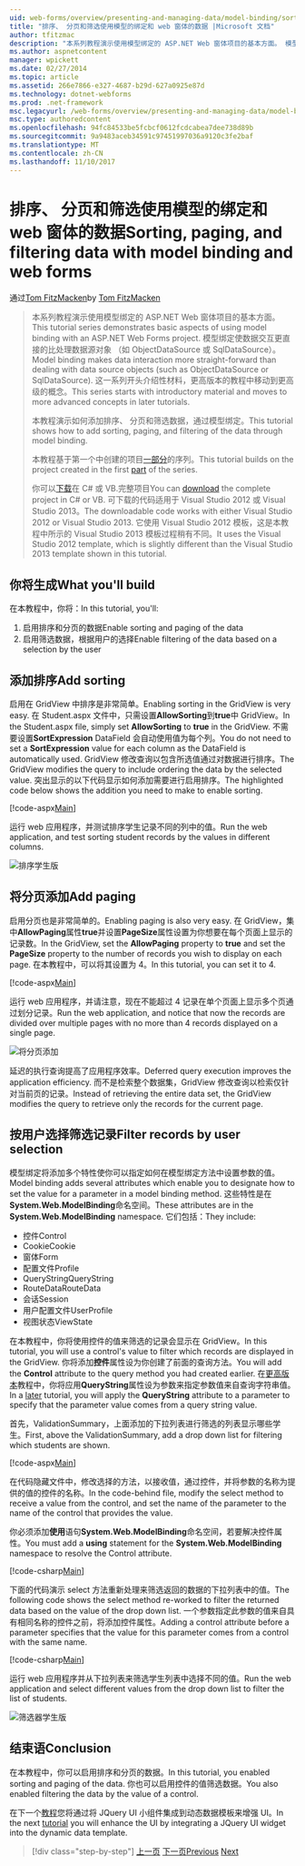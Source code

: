 ```yaml
---
uid: web-forms/overview/presenting-and-managing-data/model-binding/sorting-paging-and-filtering-data
title: "排序、 分页和筛选使用模型的绑定和 web 窗体的数据 |Microsoft 文档"
author: tfitzmac
description: "本系列教程演示使用模型绑定的 ASP.NET Web 窗体项目的基本方面。 模型绑定使数据交互详细直接-..."
ms.author: aspnetcontent
manager: wpickett
ms.date: 02/27/2014
ms.topic: article
ms.assetid: 266e7866-e327-4687-b29d-627a0925e87d
ms.technology: dotnet-webforms
ms.prod: .net-framework
msc.legacyurl: /web-forms/overview/presenting-and-managing-data/model-binding/sorting-paging-and-filtering-data
msc.type: authoredcontent
ms.openlocfilehash: 94fc84533be5fcbcf0612fcdcabea7dee738d89b
ms.sourcegitcommit: 9a9483aceb34591c97451997036a9120c3fe2baf
ms.translationtype: MT
ms.contentlocale: zh-CN
ms.lasthandoff: 11/10/2017
---
```

<a name="sorting-paging-and-filtering-data-with-model-binding-and-web-forms"></a><span data-ttu-id="83de3-104">排序、 分页和筛选使用模型的绑定和 web 窗体的数据</span><span class="sxs-lookup"><span data-stu-id="83de3-104">Sorting, paging, and filtering data with model binding and web forms</span></span>
====================
<span data-ttu-id="83de3-105">通过[Tom FitzMacken](https://github.com/tfitzmac)</span><span class="sxs-lookup"><span data-stu-id="83de3-105">by [Tom FitzMacken](https://github.com/tfitzmac)</span></span>

> <span data-ttu-id="83de3-106">本系列教程演示使用模型绑定的 ASP.NET Web 窗体项目的基本方面。</span><span class="sxs-lookup"><span data-stu-id="83de3-106">This tutorial series demonstrates basic aspects of using model binding with an ASP.NET Web Forms project.</span></span> <span data-ttu-id="83de3-107">模型绑定使数据交互更直接的比处理数据源对象 （如 ObjectDataSource 或 SqlDataSource）。</span><span class="sxs-lookup"><span data-stu-id="83de3-107">Model binding makes data interaction more straight-forward than dealing with data source objects (such as ObjectDataSource or SqlDataSource).</span></span> <span data-ttu-id="83de3-108">这一系列开头介绍性材料，更高版本的教程中移动到更高级的概念。</span><span class="sxs-lookup"><span data-stu-id="83de3-108">This series starts with introductory material and moves to more advanced concepts in later tutorials.</span></span>
> 
> <span data-ttu-id="83de3-109">本教程演示如何添加排序、 分页和筛选数据，通过模型绑定。</span><span class="sxs-lookup"><span data-stu-id="83de3-109">This tutorial shows how to add sorting, paging, and filtering of the data through model binding.</span></span>
> 
> <span data-ttu-id="83de3-110">本教程基于第一个中创建的项目[一部分](retrieving-data.md)的序列。</span><span class="sxs-lookup"><span data-stu-id="83de3-110">This tutorial builds on the project created in the first [part](retrieving-data.md) of the series.</span></span>
> 
> <span data-ttu-id="83de3-111">你可以[下载](https://go.microsoft.com/fwlink/?LinkId=286116)在 C# 或 VB.完整项目</span><span class="sxs-lookup"><span data-stu-id="83de3-111">You can [download](https://go.microsoft.com/fwlink/?LinkId=286116) the complete project in C# or VB.</span></span> <span data-ttu-id="83de3-112">可下载的代码适用于 Visual Studio 2012 或 Visual Studio 2013。</span><span class="sxs-lookup"><span data-stu-id="83de3-112">The downloadable code works with either Visual Studio 2012 or Visual Studio 2013.</span></span> <span data-ttu-id="83de3-113">它使用 Visual Studio 2012 模板，这是本教程中所示的 Visual Studio 2013 模板过程稍有不同。</span><span class="sxs-lookup"><span data-stu-id="83de3-113">It uses the Visual Studio 2012 template, which is slightly different than the Visual Studio 2013 template shown in this tutorial.</span></span>


## <a name="what-youll-build"></a><span data-ttu-id="83de3-114">你将生成</span><span class="sxs-lookup"><span data-stu-id="83de3-114">What you'll build</span></span>

<span data-ttu-id="83de3-115">在本教程中，你将：</span><span class="sxs-lookup"><span data-stu-id="83de3-115">In this tutorial, you'll:</span></span>

1. <span data-ttu-id="83de3-116">启用排序和分页的数据</span><span class="sxs-lookup"><span data-stu-id="83de3-116">Enable sorting and paging of the data</span></span>
2. <span data-ttu-id="83de3-117">启用筛选数据，根据用户的选择</span><span class="sxs-lookup"><span data-stu-id="83de3-117">Enable filtering of the data based on a selection by the user</span></span>

## <a name="add-sorting"></a><span data-ttu-id="83de3-118">添加排序</span><span class="sxs-lookup"><span data-stu-id="83de3-118">Add sorting</span></span>

<span data-ttu-id="83de3-119">启用在 GridView 中排序是非常简单。</span><span class="sxs-lookup"><span data-stu-id="83de3-119">Enabling sorting in the GridView is very easy.</span></span> <span data-ttu-id="83de3-120">在 Student.aspx 文件中，只需设置**AllowSorting**到**true**中 GridView。</span><span class="sxs-lookup"><span data-stu-id="83de3-120">In the Student.aspx file, simply set **AllowSorting** to **true** in the GridView.</span></span> <span data-ttu-id="83de3-121">不需要设置**SortExpression** DataField 会自动使用值为每个列。</span><span class="sxs-lookup"><span data-stu-id="83de3-121">You do not need to set a **SortExpression** value for each column as the DataField is automatically used.</span></span> <span data-ttu-id="83de3-122">GridView 修改查询以包含所选值通过对数据进行排序。</span><span class="sxs-lookup"><span data-stu-id="83de3-122">The GridView modifies the query to include ordering the data by the selected value.</span></span> <span data-ttu-id="83de3-123">突出显示的以下代码显示如何添加需要进行启用排序。</span><span class="sxs-lookup"><span data-stu-id="83de3-123">The highlighted code below shows the addition you need to make to enable sorting.</span></span>

[!code-aspx[Main](sorting-paging-and-filtering-data/samples/sample1.aspx?highlight=5)]

<span data-ttu-id="83de3-124">运行 web 应用程序，并测试排序学生记录不同的列中的值。</span><span class="sxs-lookup"><span data-stu-id="83de3-124">Run the web application, and test sorting student records by the values in different columns.</span></span>

![排序学生版](sorting-paging-and-filtering-data/_static/image2.png)

## <a name="add-paging"></a><span data-ttu-id="83de3-126">将分页添加</span><span class="sxs-lookup"><span data-stu-id="83de3-126">Add paging</span></span>

<span data-ttu-id="83de3-127">启用分页也是非常简单的。</span><span class="sxs-lookup"><span data-stu-id="83de3-127">Enabling paging is also very easy.</span></span> <span data-ttu-id="83de3-128">在 GridView，集中**AllowPaging**属性**true**并设置**PageSize**属性设置为你想要在每个页面上显示的记录数。</span><span class="sxs-lookup"><span data-stu-id="83de3-128">In the GridView, set the **AllowPaging** property to **true** and set the **PageSize** property to the number of records you wish to display on each page.</span></span> <span data-ttu-id="83de3-129">在本教程中，可以将其设置为 4。</span><span class="sxs-lookup"><span data-stu-id="83de3-129">In this tutorial, you can set it to 4.</span></span>

[!code-aspx[Main](sorting-paging-and-filtering-data/samples/sample2.aspx?highlight=5)]

<span data-ttu-id="83de3-130">运行 web 应用程序，并请注意，现在不能超过 4 记录在单个页面上显示多个页通过划分记录。</span><span class="sxs-lookup"><span data-stu-id="83de3-130">Run the web application, and notice that now the records are divided over multiple pages with no more than 4 records displayed on a single page.</span></span>

![将分页添加](sorting-paging-and-filtering-data/_static/image4.png)

<span data-ttu-id="83de3-132">延迟的执行查询提高了应用程序效率。</span><span class="sxs-lookup"><span data-stu-id="83de3-132">Deferred query execution improves the application efficiency.</span></span> <span data-ttu-id="83de3-133">而不是检索整个数据集，GridView 修改查询以检索仅针对当前页的记录。</span><span class="sxs-lookup"><span data-stu-id="83de3-133">Instead of retrieving the entire data set, the GridView modifies the query to retrieve only the records for the current page.</span></span>

## <a name="filter-records-by-user-selection"></a><span data-ttu-id="83de3-134">按用户选择筛选记录</span><span class="sxs-lookup"><span data-stu-id="83de3-134">Filter records by user selection</span></span>

<span data-ttu-id="83de3-135">模型绑定将添加多个特性使你可以指定如何在模型绑定方法中设置参数的值。</span><span class="sxs-lookup"><span data-stu-id="83de3-135">Model binding adds several attributes which enable you to designate how to set the value for a parameter in a model binding method.</span></span> <span data-ttu-id="83de3-136">这些特性是在**System.Web.ModelBinding**命名空间。</span><span class="sxs-lookup"><span data-stu-id="83de3-136">These attributes are in the **System.Web.ModelBinding** namespace.</span></span> <span data-ttu-id="83de3-137">它们包括：</span><span class="sxs-lookup"><span data-stu-id="83de3-137">They include:</span></span>

- <span data-ttu-id="83de3-138">控件</span><span class="sxs-lookup"><span data-stu-id="83de3-138">Control</span></span>
- <span data-ttu-id="83de3-139">Cookie</span><span class="sxs-lookup"><span data-stu-id="83de3-139">Cookie</span></span>
- <span data-ttu-id="83de3-140">窗体</span><span class="sxs-lookup"><span data-stu-id="83de3-140">Form</span></span>
- <span data-ttu-id="83de3-141">配置文件</span><span class="sxs-lookup"><span data-stu-id="83de3-141">Profile</span></span>
- <span data-ttu-id="83de3-142">QueryString</span><span class="sxs-lookup"><span data-stu-id="83de3-142">QueryString</span></span>
- <span data-ttu-id="83de3-143">RouteData</span><span class="sxs-lookup"><span data-stu-id="83de3-143">RouteData</span></span>
- <span data-ttu-id="83de3-144">会话</span><span class="sxs-lookup"><span data-stu-id="83de3-144">Session</span></span>
- <span data-ttu-id="83de3-145">用户配置文件</span><span class="sxs-lookup"><span data-stu-id="83de3-145">UserProfile</span></span>
- <span data-ttu-id="83de3-146">视图状态</span><span class="sxs-lookup"><span data-stu-id="83de3-146">ViewState</span></span>

<span data-ttu-id="83de3-147">在本教程中，你将使用控件的值来筛选的记录会显示在 GridView。</span><span class="sxs-lookup"><span data-stu-id="83de3-147">In this tutorial, you will use a control's value to filter which records are displayed in the GridView.</span></span> <span data-ttu-id="83de3-148">你将添加**控件**属性设为你创建了前面的查询方法。</span><span class="sxs-lookup"><span data-stu-id="83de3-148">You will add the **Control** attribute to the query method you had created earlier.</span></span> <span data-ttu-id="83de3-149">在[更高版本](using-query-string-values-to-retrieve-data.md)教程中，你将应用**QueryString**属性设为参数来指定参数值来自查询字符串值。</span><span class="sxs-lookup"><span data-stu-id="83de3-149">In a [later](using-query-string-values-to-retrieve-data.md) tutorial, you will apply the **QueryString** attribute to a parameter to specify that the parameter value comes from a query string value.</span></span>

<span data-ttu-id="83de3-150">首先，ValidationSummary，上面添加的下拉列表进行筛选的列表显示哪些学生。</span><span class="sxs-lookup"><span data-stu-id="83de3-150">First, above the ValidationSummary, add a drop down list for filtering which students are shown.</span></span>

[!code-aspx[Main](sorting-paging-and-filtering-data/samples/sample3.aspx?highlight=3-11)]

<span data-ttu-id="83de3-151">在代码隐藏文件中，修改选择的方法，以接收值，通过控件，并将参数的名称为提供的值的控件的名称。</span><span class="sxs-lookup"><span data-stu-id="83de3-151">In the code-behind file, modify the select method to receive a value from the control, and set the name of the parameter to the name of the control that provides the value.</span></span>

<span data-ttu-id="83de3-152">你必须添加**使用**语句**System.Web.ModelBinding**命名空间，若要解决控件属性。</span><span class="sxs-lookup"><span data-stu-id="83de3-152">You must add a **using** statement for the **System.Web.ModelBinding** namespace to resolve the Control attribute.</span></span>

[!code-csharp[Main](sorting-paging-and-filtering-data/samples/sample4.cs)]

<span data-ttu-id="83de3-153">下面的代码演示 select 方法重新处理来筛选返回的数据的下拉列表中的值。</span><span class="sxs-lookup"><span data-stu-id="83de3-153">The following code shows the select method re-worked to filter the returned data based on the value of the drop down list.</span></span> <span data-ttu-id="83de3-154">一个参数指定此参数的值来自具有相同名称的控件之前，将添加控件属性。</span><span class="sxs-lookup"><span data-stu-id="83de3-154">Adding a control attribute before a parameter specifies that the value for this parameter comes from a control with the same name.</span></span>

[!code-csharp[Main](sorting-paging-and-filtering-data/samples/sample5.cs)]

<span data-ttu-id="83de3-155">运行 web 应用程序并从下拉列表来筛选学生列表中选择不同的值。</span><span class="sxs-lookup"><span data-stu-id="83de3-155">Run the web application and select different values from the drop down list to filter the list of students.</span></span>

![筛选器学生版](sorting-paging-and-filtering-data/_static/image6.png)

## <a name="conclusion"></a><span data-ttu-id="83de3-157">结束语</span><span class="sxs-lookup"><span data-stu-id="83de3-157">Conclusion</span></span>

<span data-ttu-id="83de3-158">在本教程中，你可以启用排序和分页的数据。</span><span class="sxs-lookup"><span data-stu-id="83de3-158">In this tutorial, you enabled sorting and paging of the data.</span></span> <span data-ttu-id="83de3-159">你也可以启用控件的值筛选数据。</span><span class="sxs-lookup"><span data-stu-id="83de3-159">You also enabled filtering the data by the value of a control.</span></span>

<span data-ttu-id="83de3-160">在下一个[教程](integrating-jquery-ui.md)您将通过将 JQuery UI 小组件集成到动态数据模板来增强 UI。</span><span class="sxs-lookup"><span data-stu-id="83de3-160">In the next [tutorial](integrating-jquery-ui.md) you will enhance the UI by integrating a JQuery UI widget into the dynamic data template.</span></span>

>[!div class="step-by-step"]
<span data-ttu-id="83de3-161">[上一页](updating-deleting-and-creating-data.md)
[下一页](integrating-jquery-ui.md)</span><span class="sxs-lookup"><span data-stu-id="83de3-161">[Previous](updating-deleting-and-creating-data.md)
[Next](integrating-jquery-ui.md)</span></span>
